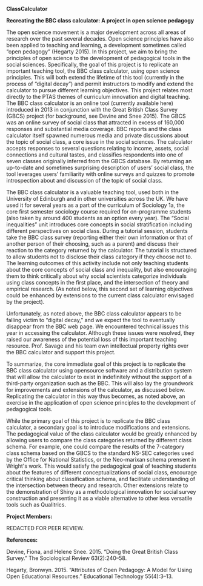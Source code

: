 **ClassCalculator**

**Recreating the BBC class calculator: A project in open science pedagogy**

The open science movement is a major development across all areas of research over the past several decades. Open science principles have also been applied to teaching and learning, a development sometimes called “open pedagogy” (Hegarty 2015). In this project, we aim to bring the principles of open science to the development of pedagogical tools in the social sciences. Specifically, the goal of this project is to replicate an important teaching tool, the BBC class calculator, using open science principles. This will both extend the lifetime of this tool (currently in the process of “digital decay”) and permit instructors to modify and extend the calculator to pursue different learning objectives. This project relates most directly to the PTAS themes of curriculum innovation and digital teaching. The BBC class calculator is an online tool (currently available here) introduced in 2013 in conjunction with the Great British Class Survey (GBCS) project (for background, see Devine and Snee 2015). The GBCS was an online survey of social class that attracted in excess of 160,000 responses and substantial media coverage. BBC reports and the class calculator itself spawned numerous media and private discussions about the topic of social class, a core issue in the social sciences. The calculator accepts responses to several questions relating to income, assets, social connections and cultural tastes, and classifies respondents into one of seven classes originally inferred from the GBCS database. By returning an up-to-date and sometimes surprising description of users’ social class, the tool leverages users’ familiarity with online surveys and quizzes to promote introspection about and discussion of the topic of social class.

The BBC class calculator is a valuable teaching tool, used both in the University of Edinburgh and in other universities across the UK. We have used it for several years as a part of the curriculum of Sociology 1a, the core first semester sociology course required for on-programme students (also taken by around 400 students as an option every year). The “Social inequalities” unit introduces core concepts in social stratification including different perspectives on social class. During a tutorial session, students take the BBC class survey (reporting either their own information or that of another person of their choosing, such as a parent) and discuss their reaction to the category returned by the calculator. The tutorial is structured to allow students not to disclose their class category if they choose not to. The learning outcomes of this activity include not only teaching students about the core concepts of social class and inequality, but also encouraging them to think critically about why social scientists categorize individuals using class concepts in the first place, and the intersection of theory and empirical research. (As noted below, this second set of learning objectives could be enhanced by extensions to the current class calculator envisaged by the project).

Unfortunately, as noted above, the BBC class calculator appears to be falling victim to “digital decay,” and we expect the tool to eventually disappear from the BBC web page. We encountered technical issues this year in accessing the calculator. Although these issues were resolved, they raised our awareness of the potential loss of this important teaching resource. Prof. Savage and his team own intellectual property rights over the BBC calculator and support this project.

To summarize, the core immediate goal of this project is to replicate the BBC class calculator using opensource software and a distribution system that will allow the calculator to exist in indefinitely without the support of a third-party organization such as the BBC. This will also lay the groundwork for improvements and extensions of the calculator, as discussed below. Replicating the calculator in this way thus becomes, as noted above, an exercise in the application of open science principles to the development of pedagogical tools.

While the primary goal of this project is to replicate the BBC class calculator, a secondary goal is to introduce modifications and extensions. The pedagogical value of the class calculator would be greatly enhanced by allowing users to compare the class categories returned by different class schema. For example, one could compare the results of the 7-category class schema based on the GBCS to the standard NS-SEC categories used by the Office for National Statistics, or the Neo-marixan schema prensent in Wright's work. This would satisfy the pedagogical goal of teaching students about the features of different conceptualizations of social class, encourage critical thinking about classification schema, and facilitate understanding of the intersection between theory and research. Other extensions relate to the demonstration of Shiny as a methodological innovation for social survey construction and presenting it as a viable alternative to other less versatile tools such as Qualitrics.

**Project Members:**

REDACTED FOR PEER REVIEW.

**References:**

Devine, Fiona, and Helene Snee. 2015. “Doing the Great British Class Survey.” The Sociological Review 63(2):240–58.

Hegarty, Bronwyn. 2015. “Attributes of Open Pedagogy: A Model for Using Open Educational Resources.” Educational Technology 55(4):3–13.
